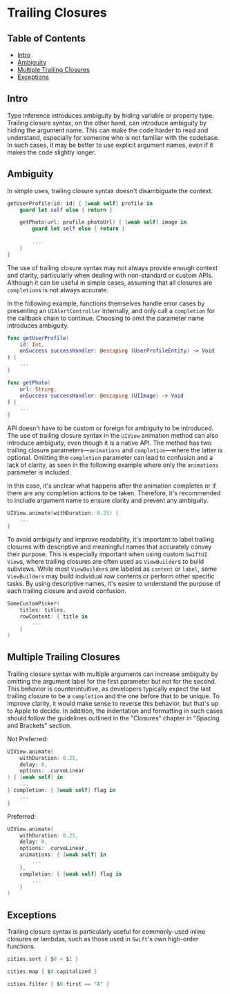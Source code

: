 # Trailing Closures

## Table of Contents

- [Intro](#intro)
- [Ambiguity](#ambiguity)
- [Multiple Trailing Closures](#multiple-trailing-closures)
- [Exceptions](#exceptions)

## Intro

Type inference introduces ambiguity by hiding variable or property type. Trailing closure syntax, on the other hand, can introduce ambiguity by hiding the argument name. This can make the code harder to read and understand, especially for someone who is not familiar with the codebase. In such cases, it may be better to use explicit argument names, even if it makes the code slightly longer.

## Ambiguity

In simple uses, trailing closure syntax doesn't disambiguate the context.

```swift
getUserProfile(id: id) { [weak self] profile in
    guard let self else { return }

    getPhoto(url: profile.photoUrl) { [weak self] image in
        guard let self else { return }
        
        ...
    }
}
```

The use of trailing closure syntax may not always provide enough context and clarity, particularly when dealing with non-standard or custom APIs. Although it can be useful in simple cases, assuming that all closures are `completion`s is not always accurate.

In the following example, functions themselves handle error cases by presenting an `UIAlertController` internally, and only call a `completion` for the callback chain to continue. Choosing to omit the parameter name introduces ambiguity.

```swift
func getUserProfile(
    id: Int,
    onSuccess successHandler: @escaping (UserProfileEntity) -> Void 
) {
    ...
}

func getPhoto(
    url: String,
    onSuccess successHandler: @escaping (UIImage) -> Void 
) {
    ...
}
```

API doesn't have to be custom or foreign for ambiguity to be introduced. The use of trailing closure syntax in the `UIView` animation method can also introduce ambiguity, even though it is a native API. The method has two trailing closure parameters—`animations` and `completion`—where the latter is optional. Omitting the `completion` parameter can lead to confusion and a lack of clarity, as seen in the following example where only the `animations` parameter is included.

In this case, it's unclear what happens after the animation completes or if there are any completion actions to be taken. Therefore, it's recommended to include argument name to ensure clarity and prevent any ambiguity.

```swift
UIView.animate(withDuration: 0.25) {
    ...
}
```

To avoid ambiguity and improve readability, it's important to label trailing closures with descriptive and meaningful names that accurately convey their purpose. This is especially important when using custom `SwiftUI` `View`s, where trailing closures are often used as `ViewBuilder`s to build subviews. While most `ViewBuilder`s are labeled as `content` or `label`, some `ViewBuilders` may build individual row contents or perform other specific tasks. By using descriptive names, it's easier to understand the purpose of each trailing closure and avoid confusion.

```swift
SomeCustomPicker(
    titles: titles,
    rowContent: { title in
        ...
    }
)
```

## Multiple Trailing Closures

Trailing closure syntax with multiple arguments can increase ambiguity by omitting the argument label for the first parameter but not for the second. This behavior is counterintuitive, as developers typically expect the last trailing closure to be a `completion` and the one before that to be unique. To improve clarity, it would make sense to reverse this behavior, but that's up to Apple to decide. In addition, the indentation and formatting in such cases should follow the guidelines outlined in the "Closures" chapter in "Spacing and Brackets" section.

Not Preferred:

```swift
UIView.animate(
    withDuration: 0.25,
    delay: 0,
    options: .curveLinear
) { [weak self] in
    ...
} completion: { [weak self] flag in
    ...
}
```

Preferred:

```swift
UIView.animate(
    withDuration: 0.25,
    delay: 0,
    options: .curveLinear,
    animations: { [weak self] in
        ...
    }, 
    completion: { [weak self] flag in
        ...
    }
)
```

## Exceptions

Trailing closure syntax is particularly useful for commonly-used inline closures or lambdas, such as those used in `Swift`'s own high-order functions.

```swift
cities.sort { $0 < $1 }
```

```swift
cities.map { $0.capitalized }
```

```swift
cities.filter { $0.first == "A" }
``` 

